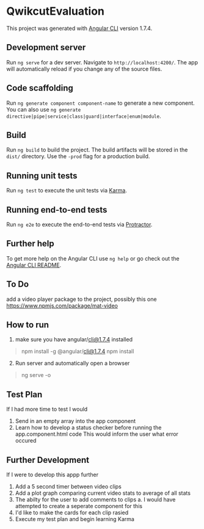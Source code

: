 # QwikcutEvaluation

This project was generated with [Angular CLI](https://github.com/angular/angular-cli) version 1.7.4.

## Development server

Run `ng serve` for a dev server. Navigate to `http://localhost:4200/`. The app will automatically reload if you change any of the source files.

## Code scaffolding

Run `ng generate component component-name` to generate a new component. You can also use `ng generate directive|pipe|service|class|guard|interface|enum|module`.

## Build

Run `ng build` to build the project. The build artifacts will be stored in the `dist/` directory. Use the `-prod` flag for a production build.

## Running unit tests

Run `ng test` to execute the unit tests via [Karma](https://karma-runner.github.io).

## Running end-to-end tests

Run `ng e2e` to execute the end-to-end tests via [Protractor](http://www.protractortest.org/).

## Further help

To get more help on the Angular CLI use `ng help` or go check out the [Angular CLI README](https://github.com/angular/angular-cli/blob/master/README.md).

## To Do
add a video player package to the project, possibly this one https://www.npmjs.com/package/mat-video


## How to run
1. make sure you have angular/cli@1.7.4 installed
>npm install -g @angular/cli@1.7.4
>npm install

2. Run server and automatically open a browser
>ng serve -o 


## Test Plan

If I had more time to test I would 
1. Send in an empty array into the app component
2. Learn how to develop a status checker before running the app.component.html code
    This would inform the user what error occured

## Further Development
If I were to develop this appp further
1. Add a 5 second timer between video clips
2. Add a plot graph comparing current video stats to average of all stats
3. The abilty for the user to add comments to clips
    a. I would have attempted to create a seperate component for this
4. I'd like to make the cards for each clip rasied 
5. Execute my test plan and begin learning Karma

